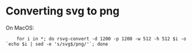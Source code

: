 # Converting svg to png

On MacOS:

~~~
    for i in *; do rsvg-convert -d 1200 -p 1200 -w 512 -h 512 $i -o `echo $i | sed -e 's/svg$/png/'`; done
~~~
